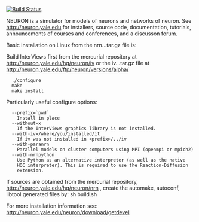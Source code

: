 [![Build Status](https://travis-ci.org/nrnhines/nrn.svg?branch=master)](https://travis-ci.org/nrnhines/nrn)

NEURON is a simulator for models of neurons and networks of neuron.
See http://neuron.yale.edu for installers, source code,
documentation, tutorials, announcements of courses and conferences,
and a discusson forum.

Basic installation on Linux from the nrn...tar.gz file is:

  Build InterViews first from the mercurial repository at
  http://neuron.yale.edu/hg/neuron/iv or the iv...tar.gz file at
  http://neuron.yale.edu/ftp/neuron/versions/alpha/

```
  ./configure
  make
  make install
```

Particularly useful configure options:

```
  --prefix=`pwd`
    Install in place
  --without-x
    If the InterViews graphics library is not installed.
  --with-iv=/where/you/installed/it
    If iv was not installed in <prefix>/../iv
  --with-paranrn
    Parallel models on cluster computers using MPI (openmpi or mpich2)
  --with-nrnpython
    Use Python as an alternative interpreter (as well as the native
    HOC interpreter). This is required to use the Reaction-Diffusion
    extension.
```

If sources are obtained from the mercurial repository,
http://neuron.yale.edu/hg/neuron/nrn ,
create the automake, autoconf, libtool generated files by:
  sh build.sh

For more installation information see:
http://neuron.yale.edu/neuron/download/getdevel

